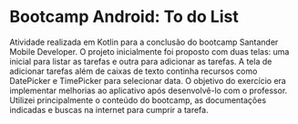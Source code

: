 # Bootcamp Android: To do List

Atividade realizada em Kotlin para a conclusão do bootcamp Santander Mobile Developer. O projeto inicialmente foi proposto com duas telas: uma inicial para listar as tarefas e
outra para adicionar as tarefas. A tela de adicionar tarefas além de caixas de texto continha recursos como DatePicker e TimePicker para selecionar data.
O objetivo do exercício era implementar melhorias ao aplicativo após desenvolvê-lo com o professor. Utilizei principalmente o conteúdo do bootcamp, as documentações indicadas e
buscas na internet para cumprir a tarefa.

